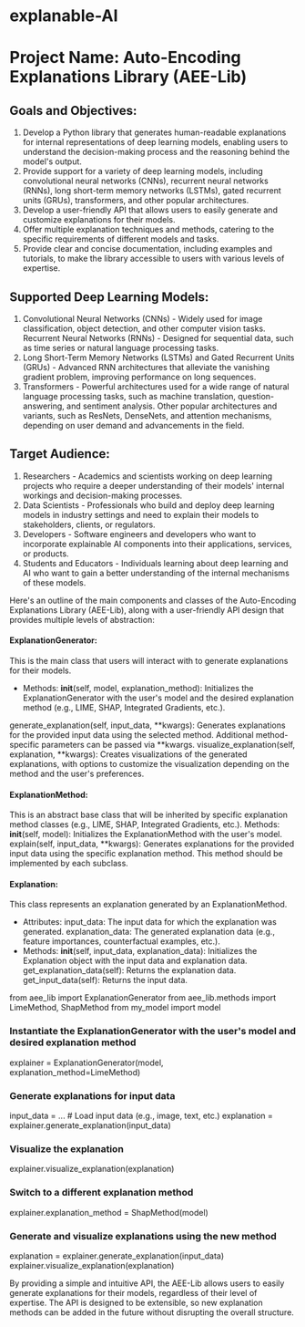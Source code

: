 # explanable-AI

# Project Name: Auto-Encoding Explanations Library (AEE-Lib)

## Goals and Objectives:

1. Develop a Python library that generates human-readable explanations for internal representations of deep learning models, enabling users to understand the decision-making process and the reasoning behind the model's output.
2. Provide support for a variety of deep learning models, including convolutional neural networks (CNNs), recurrent neural networks (RNNs), long short-term memory networks (LSTMs), gated recurrent units (GRUs), transformers, and other popular architectures.
3. Develop a user-friendly API that allows users to easily generate and customize explanations for their models.
4. Offer multiple explanation techniques and methods, catering to the specific requirements of different models and tasks.
5. Provide clear and concise documentation, including examples and tutorials, to make the library accessible to users with various levels of expertise.

## Supported Deep Learning Models:

1. Convolutional Neural Networks (CNNs) - Widely used for image classification, object detection, and other computer vision tasks.
Recurrent Neural Networks (RNNs) - Designed for sequential data, such as time series or natural language processing tasks.
2. Long Short-Term Memory Networks (LSTMs) and Gated Recurrent Units (GRUs) - Advanced RNN architectures that alleviate the vanishing gradient problem, improving performance on long sequences.
3. Transformers - Powerful architectures used for a wide range of natural language processing tasks, such as machine translation, question-answering, and sentiment analysis.
Other popular architectures and variants, such as ResNets, DenseNets, and attention mechanisms, depending on user demand and advancements in the field.

## Target Audience:

1. Researchers - Academics and scientists working on deep learning projects who require a deeper understanding of their models' internal workings and decision-making processes.
2. Data Scientists - Professionals who build and deploy deep learning models in industry settings and need to explain their models to stakeholders, clients, or regulators.
3. Developers - Software engineers and developers who want to incorporate explainable AI components into their applications, services, or products.
4. Students and Educators - Individuals learning about deep learning and AI who want to gain a better understanding of the internal mechanisms of these models.

Here's an outline of the main components and classes of the Auto-Encoding Explanations Library (AEE-Lib), along with a user-friendly API design that provides multiple levels of abstraction:

#### ExplanationGenerator:

This is the main class that users will interact with to generate explanations for their models.
* Methods:
__init__(self, model, explanation_method): Initializes the ExplanationGenerator with the user's model and the desired explanation method (e.g., LIME, SHAP, Integrated Gradients, etc.).

generate_explanation(self, input_data, **kwargs): Generates explanations for the provided input data using the selected method. Additional method-specific parameters can be passed via **kwargs.
visualize_explanation(self, explanation, **kwargs): Creates visualizations of the generated explanations, with options to customize the visualization depending on the method and the user's preferences.

#### ExplanationMethod:

This is an abstract base class that will be inherited by specific explanation method classes (e.g., LIME, SHAP, Integrated Gradients, etc.).
Methods:
__init__(self, model): Initializes the ExplanationMethod with the user's model.
explain(self, input_data, **kwargs): Generates explanations for the provided input data using the specific explanation method. This method should be implemented by each subclass.

#### Explanation:

This class represents an explanation generated by an ExplanationMethod.
* Attributes:
input_data: The input data for which the explanation was generated.
explanation_data: The generated explanation data (e.g., feature importances, counterfactual examples, etc.).
* Methods:
__init__(self, input_data, explanation_data): Initializes the Explanation object with the input data and explanation data.
get_explanation_data(self): Returns the explanation data.
get_input_data(self): Returns the input data.

from aee_lib import ExplanationGenerator
from aee_lib.methods import LimeMethod, ShapMethod
from my_model import model

### Instantiate the ExplanationGenerator with the user's model and desired explanation method
explainer = ExplanationGenerator(model, explanation_method=LimeMethod)

### Generate explanations for input data
input_data = ... # Load input data (e.g., image, text, etc.)
explanation = explainer.generate_explanation(input_data)

### Visualize the explanation
explainer.visualize_explanation(explanation)

### Switch to a different explanation method
explainer.explanation_method = ShapMethod(model)

### Generate and visualize explanations using the new method
explanation = explainer.generate_explanation(input_data)
explainer.visualize_explanation(explanation)

By providing a simple and intuitive API, the AEE-Lib allows users to easily generate explanations for their models, regardless of their level of expertise. The API is designed to be extensible, so new explanation methods can be added in the future without disrupting the overall structure.
